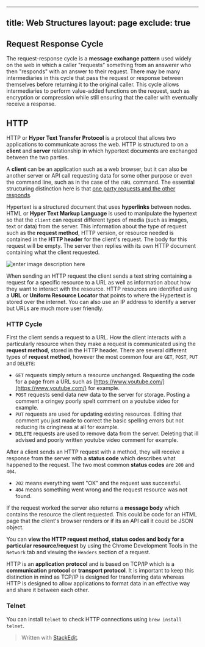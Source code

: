 
---
title: Web Structures
layout: page
exclude: true
---
## Request Response Cycle
The request-response cycle is a **message exchange pattern** used widely on the web in which a caller "requests" something from an answerer who then "responds" with an answer to their request. There may be many intermediaries in this cycle that pass the request or response between themselves before returning it to the original caller. This cycle allows intermediaries to perform value-added functions on the request, such as encryption or compression while still ensuring that the caller with eventually receive a response.

## HTTP
HTTP or **Hyper Text Transfer Protocol** is a protocol that allows two applications to communicate across the web. HTTP is structured to on a **client** and **server** relationship in which hypertext documents are exchanged between the two parties. 

A **client** can be an application such as a web browser, but it can also be another server or API call requesting data for some other purpose or even the command line, such as in the case of the `cURL` command. The essential structuring distinction here is that [one party requests and the other responds](#request-response-cycle).

Hypertext is a structured document that uses **hyperlinks** between nodes. HTML or **Hyper Text Markup Language** is used to manipulate the hypertext so that the `client` can request different types of media (such as images, text or data) from the server. This information about the type of request such as the **request method**, HTTP version, or resource needed is contained in the **HTTP header** for the client's request. The body for this request will be empty. The server then replies with its own HTTP document containing what the client requested.

![enter image description here](https://mdn.mozillademos.org/files/13827/HTTPMsgStructure2.png)

When sending an HTTP request the client sends a text string containing a request for a specific resource to a URL as well as information about how they want to interact with the resource. HTTP resources are identified using a **URL** or **Uniform Resource Locator** that points to where the Hypertext is stored over the internet. You can also use an IP address to identify a server but URLs are much more user friendly. 

### HTTP Cycle

First the client sends a request to a URL. How the client interacts with a particularly resource when they make a request is communicated using the **request method**, stored in the HTTP header. There are several different types of **request method**, however the most common four are `GET`, `POST`, `PUT` and `DELETE`:
- `GET` requests simply return a resource unchanged. Requesting the code for a page from a URL such as [https://www.youtube.com/](https://www.youtube.com/) for example.
- `POST` requests send data new data to the server for storage. Posting a comment a cringey poorly spelt comment on a youtube video for example.
- `PUT` requests are used for updating existing resources. Editing that comment you just made to correct the basic spelling errors but not reducing its cringiness at all for example.
- `DELETE` requests are used to remove data from the server. Deleting that ill advised and poorly written youtube video comment for example.

After a client sends an HTTP request with a method, they will receive a response from the server with a **status code** which describes what happened to the request. The two most common **status codes** are `200` and `404`.
- `202` means everything went "OK" and the request was successful.
- `404` means something went wrong and the request resource was not found.

If the request worked the server also returns a **message body** which contains the resource the client requested. This could be code for an HTML page that the client's browser renders or if its an API call it could be JSON object.

You can **view the HTTP request method, status codes and body for a particular resource/request** by using the Chrome Development Tools in the `Network` tab and viewing the `Headers` section of a request. 

HTTP is an **application protocol** and is based on TCP/IP which is a **communication protocol** or **transport protocol**. It is important to keep this distinction in mind as TCP/IP is designed for transferring data whereas HTTP is designed to allow applications to format data in an effective way and share it between each other.

### Telnet
You can install `telnet` to check HTTP connections using `brew install telnet`.
> Written with [StackEdit](https://stackedit.io/).
<!--stackedit_data:
eyJoaXN0b3J5IjpbLTE1MDYzMjAyMTgsLTE0OTA5NjYyOSwyMT
E2NjU5NjU3LC02MjgyMDY3NDYsNjQyMDcwMzY1LDE3OTE0ODc4
MTAsOTMwNjc2NDQ3LDE2NDAyNzkxNywtMjE0NDIwMDkyN119
-->
